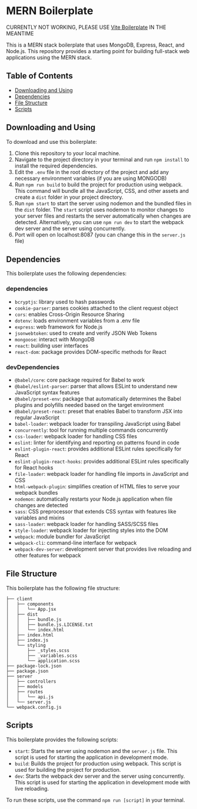 # MERN Boilerplate

CURRENTLY NOT WORKING, PLEASE USE [Vite Boilerplate](https://github.com/leesamuel423/vite-boilerplate) IN THE MEANTIME


This is a MERN stack boilerplate that uses MongoDB, Express, React, and Node.js. This repository provides a starting point for building full-stack web applications using the MERN stack.

## Table of Contents
- [Downloading and Using](#downloading-and-using)
- [Dependencies](#dependencies)
- [File Structure](#file-structure)
- [Scripts](#scripts)

## Downloading and Using
To download and use this boilerplate:

1. Clone this repository to your local machine.
2. Navigate to the project directory in your terminal and run `npm install` to install the required dependencies.
3. Edit the `.env` file in the root directory of the project and add any necessary environment variables (if you are using MONGODB)
4. Run `npm run build` to build the project for production using webpack. This command will bundle all the JavaScript, CSS, and other assets and create a `dist` folder in your project directory.
5. Run `npm start` to start the server using nodemon and the bundled files in the `dist` folder. The `start` script uses nodemon to monitor changes to your server files and restarts the server automatically when changes are detected. Alternatively, you can use `npm run dev` to start the webpack dev server and the server using concurrently.
6. Port will open on localhost:8087 (you can change this in the `server.js` file)

## Dependencies
This boilerplate uses the following dependencies:

### dependencies
- `bcryptjs`: library used to hash passwords
- `cookie-parser`: parses cookies attached to the client request object
- `cors`: enables Cross-Origin Resource Sharing
- `dotenv`: loads environment variables from a .env file
- `express`: web framework for Node.js
- `jsonwebtoken`: used to create and verify JSON Web Tokens
- `mongoose`: interact with MongoDB
- `react`: building user interfaces
- `react-dom`: package provides DOM-specific methods for React

### devDependencies
- `@babel/core`: core package required for Babel to work
- `@babel/eslint-parser`: parser that allows ESLint to understand new JavaScript syntax features
- `@babel/preset-env`: package that automatically determines the Babel plugins and polyfills needed based on the target environment
- `@babel/preset-react`: preset that enables Babel to transform JSX into regular JavaScript
- `babel-loader`: webpack loader for transpiling JavaScript using Babel
- `concurrently`: tool for running multiple commands concurrently
- `css-loader`: webpack loader for handling CSS files
- `eslint`: linter for identifying and reporting on patterns found in code
- `eslint-plugin-react`: provides additional ESLint rules specifically for React
- `eslint-plugin-react-hooks`: provides additional ESLint rules specifically for React hooks
- `file-loader`: webpack loader for handling file imports in JavaScript and CSS
- `html-webpack-plugin`: simplifies creation of HTML files to serve your webpack bundles
- `nodemon`: automatically restarts your Node.js application when file changes are detected
- `sass`: CSS preprocessor that extends CSS syntax with features like variables and mixins
- `sass-loader`: webpack loader for handling SASS/SCSS files
- `style-loader`: webpack loader for injecting styles into the DOM
- `webpack`: module bundler for JavaScript
- `webpack-cli`: command-line interface for webpack
- `webpack-dev-server`: development server that provides live reloading and other features for webpack

## File Structure
This boilerplate has the following file structure:
```
├── client
│   ├── components
│   │   └── App.jsx
│   ├── dist
│   │   ├── bundle.js
│   │   ├── bundle.js.LICENSE.txt
│   │   └── index.html
│   ├── index.html
│   ├── index.js
│   └── styling
│       ├── _styles.scss
│       ├── _variables.scss
│       └── application.scss
├── package-lock.json
├── package.json
├── server
│   ├── controllers
│   ├── models
│   ├── routes
│   │   └── api.js
│   └── server.js
└── webpack.config.js
```

## Scripts
This boilerplate provides the following scripts:

- `start`: Starts the server using nodemon and the `server.js` file. This script is used for starting the application in development mode.
- `build`: Builds the project for production using webpack. This script is used for building the project for production.
- `dev`: Starts the webpack dev server and the server using concurrently. This script is used for starting the application in development mode with live reloading.

To run these scripts, use the command `npm run [script]` in your terminal.

